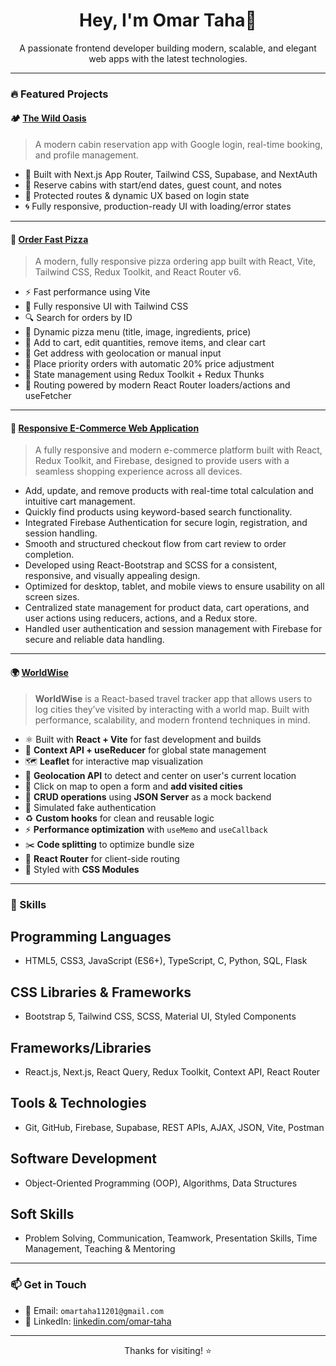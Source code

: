 <h1 align="center">Hey, I'm Omar Taha👋</h1>

<p align="center">
  A passionate frontend developer building modern, scalable, and elegant web apps with the latest technologies.
</p>

---

### 🔥 Featured Projects

#### 🏕️ [The Wild Oasis](https://github.com/Omar-tahaaa/the-wild-oasis-website)
> A modern cabin reservation app with Google login, real-time booking, and profile management.

- 🌿 Built with Next.js App Router, Tailwind CSS, Supabase, and NextAuth
- 📅 Reserve cabins with start/end dates, guest count, and notes
- 🔐 Protected routes & dynamic UX based on login state
- 🌀 Fully responsive, production-ready UI with loading/error states

---

#### 🍕 [Order Fast Pizza](https://github.com/Omar-tahaaa/order-fast-pizza)
> A modern, fully responsive pizza ordering app built with React, Vite, Tailwind CSS, Redux Toolkit, and React Router v6.

- ⚡ Fast performance using Vite
- 📱 Fully responsive UI with Tailwind CSS
- 🔍 Search for orders by ID
- 📝 Dynamic pizza menu (title, image, ingredients, price)
- 🛒 Add to cart, edit quantities, remove items, and clear cart
- 📍 Get address with geolocation or manual input
- 🚚 Place priority orders with automatic 20% price adjustment
- 🧠 State management using Redux Toolkit + Redux Thunks
- 🧭 Routing powered by modern React Router loaders/actions and useFetcher

---

#### 🛒 [Responsive E-Commerce Web Application](https://github.com/Omar-tahaaa/shop-Ecommerce-app)
> A fully responsive and modern e-commerce platform built with React, Redux Toolkit, and Firebase, designed to provide users with a seamless shopping experience across all devices.

- Add, update, and remove products with real-time total calculation and intuitive cart management.
- Quickly find products using keyword-based search functionality.
- Integrated Firebase Authentication for secure login, registration, and session handling.
- Smooth and structured checkout flow from cart review to order completion.
- Developed using React-Bootstrap and SCSS for a consistent, responsive, and visually appealing design.
- Optimized for desktop, tablet, and mobile views to ensure usability on all screen sizes.
- Centralized state management for product data, cart operations, and user actions using reducers, actions, and a Redux store.
- Handled user authentication and session management with Firebase for secure and reliable data handling.

---
#### 🌍 [WorldWise](https://github.com/Omar-tahaaa/Worldwise)
> **WorldWise** is a React-based travel tracker app that allows users to log cities they’ve visited by interacting with a world map. Built with performance, scalability, and modern frontend techniques in mind.

- ⚛️ Built with **React + Vite** for fast development and builds
- 🧠 **Context API + useReducer** for global state management
- 🗺️ **Leaflet** for interactive map visualization
- 📍 **Geolocation API** to detect and center on user's current location
- 📝 Click on map to open a form and **add visited cities**
- 🔄 **CRUD operations** using **JSON Server** as a mock backend
- 🔐 Simulated fake authentication
- ♻️ **Custom hooks** for clean and reusable logic
- ⚡ **Performance optimization** with `useMemo` and `useCallback`
- ✂️ **Code splitting** to optimize bundle size
- 🧭 **React Router** for client-side routing
- 🎨 Styled with **CSS Modules**

---

### 🧰 Skills

 ## Programming Languages
 - HTML5, CSS3, JavaScript (ES6+), TypeScript, C, Python, SQL, Flask
  ## CSS Libraries & Frameworks
 - Bootstrap 5, Tailwind CSS, SCSS, Material UI, Styled Components
  ## Frameworks/Libraries
 - React.js, Next.js, React Query, Redux Toolkit, Context API, React Router
  ## Tools & Technologies
 - Git, GitHub, Firebase, Supabase, REST APIs, AJAX, JSON, Vite, Postman
  ## Software Development
 - Object-Oriented Programming (OOP), Algorithms, Data Structures
  ## Soft Skills
 - Problem Solving, Communication, Teamwork, Presentation Skills, Time Management, Teaching & Mentoring

---



### 📫 Get in Touch

- 📧 Email: `omartaha11201@gmail.com`
- 💼 LinkedIn: [linkedin.com/omar-taha](https://www.linkedin.com/in/omar-taha-0382a8275/)

---

<p align="center">
  Thanks for visiting! ⭐️
</p>

